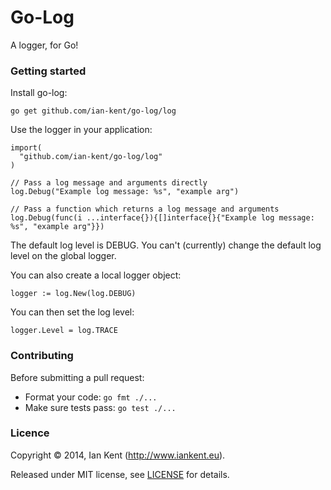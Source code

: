Go-Log
======

A logger, for Go!

### Getting started

Install go-log:

```go get github.com/ian-kent/go-log/log```

Use the logger in your application:

```
import(
  "github.com/ian-kent/go-log/log"
)

// Pass a log message and arguments directly
log.Debug("Example log message: %s", "example arg")

// Pass a function which returns a log message and arguments
log.Debug(func(i ...interface{}){[]interface{}{"Example log message: %s", "example arg"}})
```

The default log level is DEBUG. You can't (currently) change the default log
level on the global logger.

You can also create a local logger object:

```
logger := log.New(log.DEBUG)
```

You can then set the log level:

```
logger.Level = log.TRACE
```

### Contributing

Before submitting a pull request:

  * Format your code: ```go fmt ./...```
  * Make sure tests pass: ```go test ./...```

### Licence

Copyright ©‎ 2014, Ian Kent (http://www.iankent.eu).

Released under MIT license, see [LICENSE](LICENSE.md) for details.
